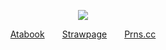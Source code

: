 <p align="center">
  <img src="https://i.pinimg.com/736x/c5/60/fc/c560fcda600739e7a355cd6c8638265e.jpg"/>
</p>

<p align="center">
<a href="https://antikechi.atabook.org" target="_blank">Atabook</a>  <a href="https://cybercanvas.straw.page" target="_blank">​Strawpage​</a>  <a href="https://pronouns.cc/@crywanking" target="_blank">​Prns.cc</a>
</p>
